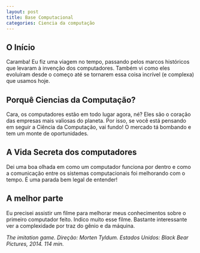 ```yaml
---
layout: post
title: Base Computacional
categories: Ciencia da computação
---
```


## O Início

Caramba! Eu fiz uma viagem no tempo, passando pelos marcos históricos que levaram à invenção dos computadores. Também vi como eles evoluíram desde o começo até se tornarem essa coisa incrível (e complexa) que usamos hoje.

## Porquê Ciencias da Computação?

Cara, os computadores estão em todo lugar agora, né? Eles são o coração das empresas mais valiosas do planeta. Por isso, se você está pensando em seguir a Ciência da Computação, vai fundo! O mercado tá bombando e tem um monte de oportunidades.

## A Vida Secreta dos computadores

Dei uma boa olhada em como um computador funciona por dentro e  como a comunicação entre os sistemas computacionais foi melhorando com o tempo. É uma parada bem legal de entender! 

## A melhor parte

Eu precisei assistir um filme para melhorar meus conhecimentos sobre o primeiro computador feito. Indico muito esse filme. Bastante interessante ver a complexidade por traz do gênio e da máquina.

*The imitation game. Direção: Morten Tyldum. Estados Unidos: Black Bear Pictures, 2014. 114 min.* 